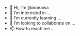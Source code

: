 - 👋 Hi, I’m @moeawa
- 👀 I’m interested in ...
- 🌱 I’m currently learning ...
- 💞️ I’m looking to collaborate on ...
- 📫 How to reach me ...

<!---
moeawa/moeawa is a ✨ special ✨ repository because its `README.md` (this file) appears on your GitHub profile.
You can click the Preview link to take a look at your changes.
--->
